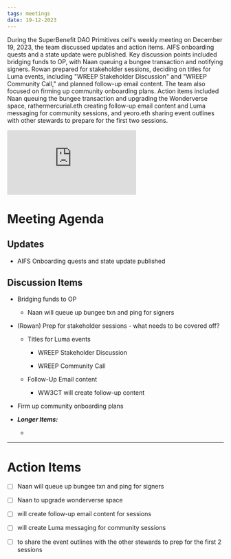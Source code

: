 ```yaml
---
tags: meetings
date: 19-12-2023
---
```

During the SuperBenefit DAO Primitives cell's weekly meeting on December 19, 2023, the team discussed updates and action items. AIFS onboarding quests and a state update were published. Key discussion points included bridging funds to OP, with Naan queuing a bungee transaction and notifying signers. Rowan prepared for stakeholder sessions, deciding on titles for Luma events, including "WREEP Stakeholder Discussion" and "WREEP Community Call," and planned follow-up email content. The team also focused on firming up community onboarding plans. Action items included Naan queuing the bungee transaction and upgrading the Wonderverse space, rathermercurial.eth creating follow-up email content and Luma messaging for community sessions, and yeoro.eth sharing event outlines with other stewards to prepare for the first two sessions.

![DAO Primitives Weekly Meeting (12_19_23).md](https://cdn.charmverse.io/user-content/215aa41f-717d-493c-a04b-09eaa7ea95fa/cb4c6e51-417a-48d3-9433-b109b8c07a9e/DAO-Primitives-Weekly-Meeting-(12_19_23).md)
# Meeting Agenda

## Updates

- AIFS Onboarding quests and state update published

## Discussion Items

- Bridging funds to OP

  - Naan will queue up bungee txn and ping for signers

- (Rowan) Prep for stakeholder sessions - what needs to be covered off?

  - Titles for Luma events

    - WREEP Stakeholder Discussion

    - WREEP Community Call

  - Follow-Up Email content

    - WW3CT will create follow-up content

- Firm up community onboarding plans

- **_Longer Items:_**

  -  

---

# Action Items

- [ ] Naan will queue up bungee txn and ping for signers

- [ ] Naan to upgrade wonderverse space

- [ ]  will create follow-up email content for sessions

- [ ]  will create Luma messaging for community sessions

- [ ]  to share the event outlines with the other stewards to prep for the first 2 sessions